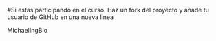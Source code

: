 #Si estas participando en el curso. Haz un fork del proyecto y añade tu usuario de GitHub en una nueva linea

MichaelIngBio

